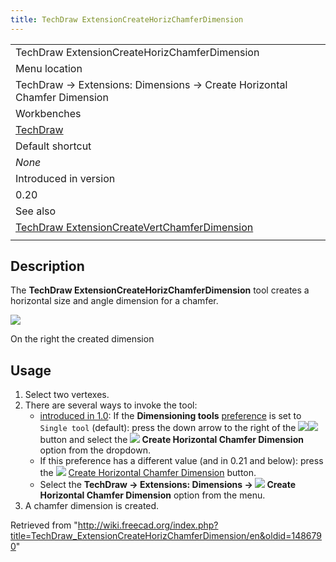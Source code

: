 ```yaml
---
title: TechDraw ExtensionCreateHorizChamferDimension
---
```


|                                                                                                                                              |
| -------------------------------------------------------------------------------------------------------------------------------------------- |
| TechDraw ExtensionCreateHorizChamferDimension                                                                                                |
| Menu location                                                                                                                                |
| TechDraw → Extensions: Dimensions → Create Horizontal Chamfer Dimension                                                                      |
| Workbenches                                                                                                                                  |
| [TechDraw](/TechDraw_Workbench "TechDraw Workbench")                                                                                         |
| Default shortcut                                                                                                                             |
| _None_                                                                                                                                       |
| Introduced in version                                                                                                                        |
| 0.20                                                                                                                                         |
| See also                                                                                                                                     |
| [TechDraw ExtensionCreateVertChamferDimension](/TechDraw_ExtensionCreateVertChamferDimension "TechDraw ExtensionCreateVertChamferDimension") |
|                                                                                                                                              |

## Description

The **TechDraw ExtensionCreateHorizChamferDimension** tool creates a horizontal size and angle dimension for a chamfer.

![](/images/TechDraw_ExtensionCreateHorizChamferDimensionExample.png)

On the right the created dimension

## Usage

1. Select two vertexes.
2. There are several ways to invoke the tool:
   - [introduced in 1.0](/Release_notes_1.0 "Release notes 1.0"): If the **Dimensioning tools** [preference](/TechDraw_Preferences#Dimensions "TechDraw Preferences") is set to `Single tool` (default): press the down arrow to the right of the ![](/images/TechDraw_Dimension.svg)![](/images/Toolbar_flyout_arrow.svg) button and select the **![](/images/TechDraw_ExtensionCreateHorizChamferDimension.svg) Create Horizontal Chamfer Dimension** option from the dropdown.
   - If this preference has a different value (and in 0.21 and below): press the ![](/images/TechDraw_ExtensionCreateHorizChamferDimension.svg) [Create Horizontal Chamfer Dimension](/TechDraw_ExtensionCreateHorizChamferDimension "TechDraw ExtensionCreateHorizChamferDimension") button.
   - Select the **TechDraw → Extensions: Dimensions → ![](/images/TechDraw_ExtensionCreateHorizChamferDimension.svg) Create Horizontal Chamfer Dimension** option from the menu.
3. A chamfer dimension is created.

Retrieved from "<http://wiki.freecad.org/index.php?title=TechDraw_ExtensionCreateHorizChamferDimension/en&oldid=1486790>"
